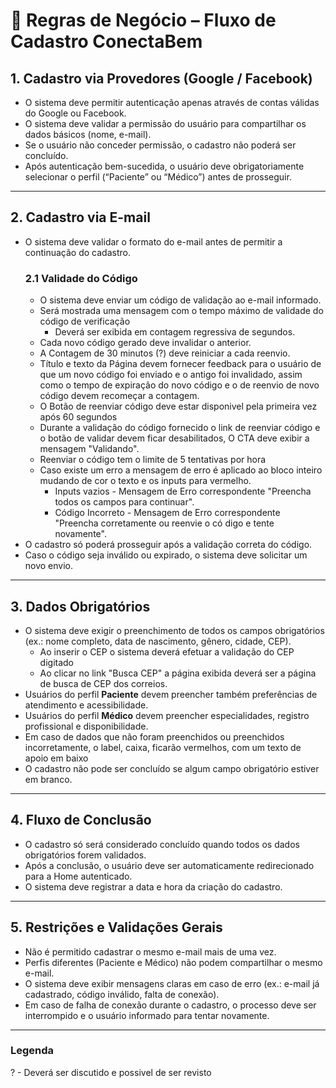 # 📌 Regras de Negócio – Fluxo de Cadastro ConectaBem

## 1. Cadastro via Provedores (Google / Facebook)
- O sistema deve permitir autenticação apenas através de contas válidas do Google ou Facebook.  
- O sistema deve validar a permissão do usuário para compartilhar os dados básicos (nome, e-mail).  
- Se o usuário não conceder permissão, o cadastro não poderá ser concluído.  
- Após autenticação bem-sucedida, o usuário deve obrigatoriamente selecionar o perfil (“Paciente” ou “Médico”) antes de prosseguir.  

---

## 2. Cadastro via E-mail
- O sistema deve validar o formato do e-mail antes de permitir a continuação do cadastro.
    ### 2.1 Validade do Código
  - O sistema deve enviar um código de validação ao e-mail informado.  
  - Será mostrada uma  mensagem com o tempo máximo de validade do código de verificação
    - Deverá ser exibida em contagem regressiva de segundos.
  - Cada novo código gerado deve invalidar o anterior.
  - A Contagem de 30 minutos (?) deve reiniciar a cada reenvio.
  - Título e texto da Página devem fornecer feedback para o usuário de que um novo código foi enviado e o antigo foi invalidado, assim como o tempo de expiração do novo código e o de reenvio de novo código devem recomeçar a contagem.
  - O Botão de reenviar código deve estar disponivel pela primeira vez após 60 segundos
  - Durante a validação do código fornecido o link de reenviar código e o botão de validar devem ficar desabilitados, O CTA deve exibir a mensagem "Validando". 
  - Reenviar o código tem o limite de 5 tentativas por hora
  - Caso existe um erro a mensagem de erro é aplicado ao bloco inteiro mudando de cor o texto e os inputs para vermelho.
    - Inputs vazios - Mensagem de Erro correspondente "Preencha todos os campos para continuar".
    - Código Incorreto - Mensagem de Erro correspondente "Preencha corretamente ou reenvie o có digo e tente novamente".  
- O cadastro só poderá prosseguir após a validação correta do código.  
- Caso o código seja inválido ou expirado, o sistema deve solicitar um novo envio.  

---

## 3. Dados Obrigatórios
- O sistema deve exigir o preenchimento de todos os campos obrigatórios (ex.: nome completo, data de nascimento, gênero, cidade, CEP).
  - Ao inserir o CEP o sistema deverá efetuar a validação do CEP digitado
  - Ao clicar no link "Busca CEP" a página exibida deverá ser a página de busca de CEP dos correios. 
- Usuários do perfil **Paciente** devem preencher também preferências de atendimento e acessibilidade.  
- Usuários do perfil **Médico** devem preencher especialidades, registro profissional e disponibilidade.  
- Em caso de dados que não foram preenchidos ou preenchidos incorretamente, o label, caixa, ficarão vermelhos, com um texto de apoio em baixo 
- O cadastro não pode ser concluído se algum campo obrigatório estiver em branco.  

---

## 4. Fluxo de Conclusão
- O cadastro só será considerado concluído quando todos os dados obrigatórios forem validados.  
- Após a conclusão, o usuário deve ser automaticamente redirecionado para a Home autenticado.  
- O sistema deve registrar a data e hora da criação do cadastro.  

---

## 5. Restrições e Validações Gerais
- Não é permitido cadastrar o mesmo e-mail mais de uma vez.  
- Perfis diferentes (Paciente e Médico) não podem compartilhar o mesmo e-mail.  
- O sistema deve exibir mensagens claras em caso de erro (ex.: e-mail já cadastrado, código inválido, falta de conexão).  
- Em caso de falha de conexão durante o cadastro, o processo deve ser interrompido e o usuário informado para tentar novamente.  

--- 

### Legenda
? - Deverá ser discutido e possivel de ser revisto
